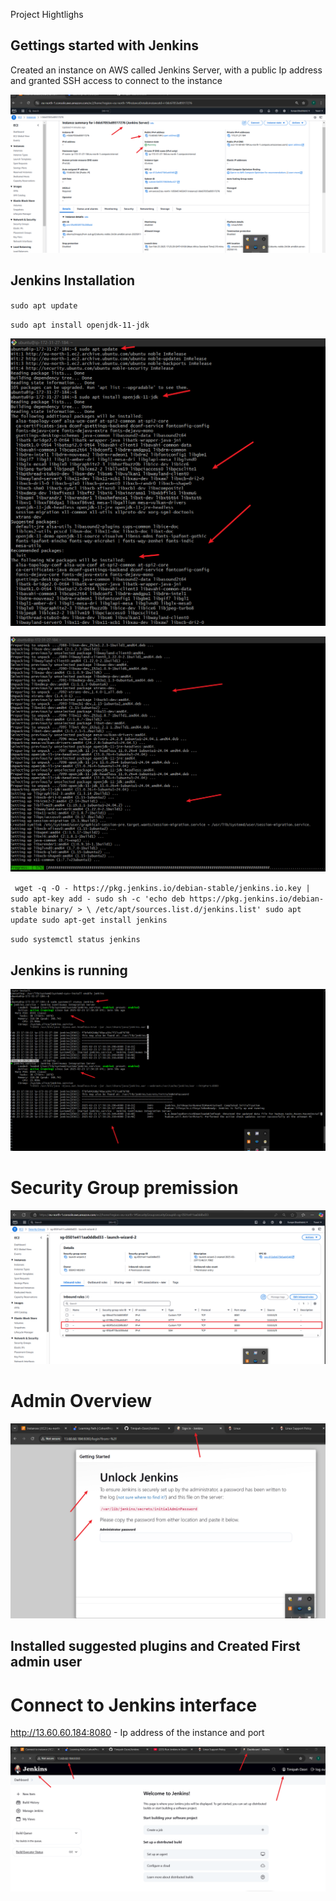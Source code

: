 Project Hightlighs 

## Gettings started with Jenkins 

Created an instance on AWS called Jenkins Server, with a public Ip address and granted SSH access to connect to the instance 

![](./img/1.%20Jenkins%20server.png) 

## Jenkins Installation 

`sudo apt update`

`sudo apt install openjdk-11-jdk`


![](./img/2.%20Jenkins%20install.png)



![](./img/3.%20Jenkins%20install.png)

   `` wget -q -O - https://pkg.jenkins.io/debian-stable/jenkins.io.key | sudo apt-key add -
    sudo sh -c 'echo deb https://pkg.jenkins.io/debian-stable binary/ > \
    /etc/apt/sources.list.d/jenkins.list'
    sudo apt update
    sudo apt-get install jenkins``



`sudo systemctl status jenkins`

## Jenkins is running 

![](./img/5.%20Jenkins%20installed.png)


# Security Group premission 

![](./img/6.%20sg.png)



# Admin Overview 

![](./img/6.%20Jenkins%20admin.png)


##  Installed suggested plugins and Created First admin user 




# Connect to Jenkins interface 

http://13.60.60.184:8080 - Ip address of the instance and port 

![](./img/6.%20Jenkins%20admin%20created.png)


